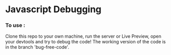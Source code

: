 # Javascript Debugging

### To use :

Clone this repo to your own machine, run the server or Live Preview, open your
devtools and try to debug the code! The working version of the code is in the branch
'bug-free-code'.
